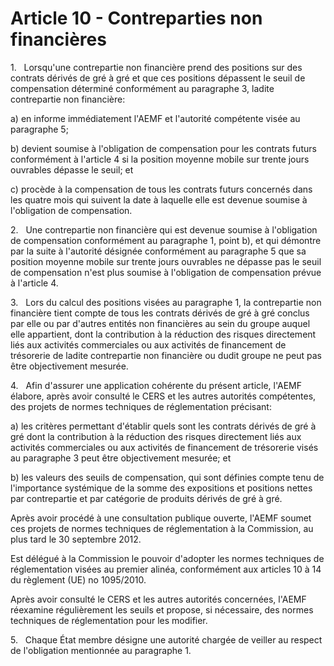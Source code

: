 # Article 10 - Contreparties non financières


1.   Lorsqu'une contrepartie non financière prend des positions sur des contrats dérivés de gré à gré et que ces positions dépassent le seuil de compensation déterminé conformément au paragraphe 3, ladite contrepartie non financière:

a) en informe immédiatement l'AEMF et l'autorité compétente visée au paragraphe 5;

b) devient soumise à l'obligation de compensation pour les contrats futurs conformément à l'article 4 si la position moyenne mobile sur trente jours ouvrables dépasse le seuil; et

c) procède à la compensation de tous les contrats futurs concernés dans les quatre mois qui suivent la date à laquelle elle est devenue soumise à l'obligation de compensation.

2.   Une contrepartie non financière qui est devenue soumise à l'obligation de compensation conformément au paragraphe 1, point b), et qui démontre par la suite à l'autorité désignée conformément au paragraphe 5 que sa position moyenne mobile sur trente jours ouvrables ne dépasse pas le seuil de compensation n'est plus soumise à l'obligation de compensation prévue à l'article 4.

3.   Lors du calcul des positions visées au paragraphe 1, la contrepartie non financière tient compte de tous les contrats dérivés de gré à gré conclus par elle ou par d'autres entités non financières au sein du groupe auquel elle appartient, dont la contribution à la réduction des risques directement liés aux activités commerciales ou aux activités de financement de trésorerie de ladite contrepartie non financière ou dudit groupe ne peut pas être objectivement mesurée.

4.   Afin d'assurer une application cohérente du présent article, l'AEMF élabore, après avoir consulté le CERS et les autres autorités compétentes, des projets de normes techniques de réglementation précisant:

a) les critères permettant d'établir quels sont les contrats dérivés de gré à gré dont la contribution à la réduction des risques directement liés aux activités commerciales ou aux activités de financement de trésorerie visés au paragraphe 3 peut être objectivement mesurée; et

b) les valeurs des seuils de compensation, qui sont définies compte tenu de l'importance systémique de la somme des expositions et positions nettes par contrepartie et par catégorie de produits dérivés de gré à gré.

Après avoir procédé à une consultation publique ouverte, l'AEMF soumet ces projets de normes techniques de réglementation à la Commission, au plus tard le 30 septembre 2012.

Est délégué à la Commission le pouvoir d'adopter les normes techniques de réglementation visées au premier alinéa, conformément aux articles 10 à 14 du règlement (UE) no 1095/2010.

Après avoir consulté le CERS et les autres autorités concernées, l'AEMF réexamine régulièrement les seuils et propose, si nécessaire, des normes techniques de réglementation pour les modifier.

5.   Chaque État membre désigne une autorité chargée de veiller au respect de l'obligation mentionnée au paragraphe 1.
